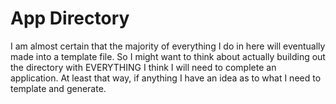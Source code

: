 # App Directory

I am almost certain that the majority of everything I do in here will eventually made into a template file.  So I might want to think about
actually building out the directory with EVERYTHING I think I will need to complete an application.  At least that way, if anything I have an
idea as to what I need to template and generate.